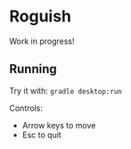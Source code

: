 Roguish
=======

Work in progress!

Running
-------
Try it with:
  `gradle desktop:run`
  
Controls:
  * Arrow keys to move
  * Esc to quit

